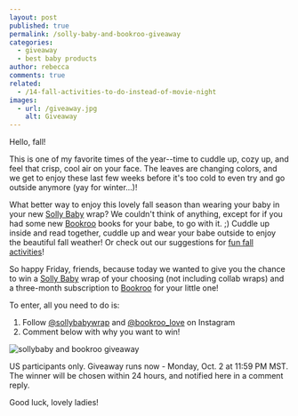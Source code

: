 ```yaml
---
layout: post
published: true
permalink: /solly-baby-and-bookroo-giveaway
categories:
  - giveaway
  - best baby products
author: rebecca
comments: true
related:
  - /14-fall-activities-to-do-instead-of-movie-night
images:
  - url: /giveaway.jpg
    alt: Giveaway
---
```

Hello, fall! 

This is one of my favorite times of the year--time to cuddle up, cozy up, and feel that crisp, cool air on your face. The leaves are changing colors, and we get to enjoy these last few weeks before it's too cold to even try and go outside anymore (yay for winter...)! 

What better way to enjoy this lovely fall season than wearing your baby in your new [Solly Baby](http://sollybaby.com/ "Solly Baby") wrap? We couldn't think of anything, except for if you had some new [Bookroo](https://bookroo.com/ "Bookroo") books for your babe, to go with it. ;) Cuddle up inside and read together, cuddle up and wear your babe outside to enjoy the beautiful fall weather! Or check out our suggestions for [fun fall activities](http://blog.bookroo.com/14-fall-activities-to-do-instead-of-movie-night "14 FALL ACTIVITIES TO DO INSTEAD OF MOVIE NIGHT")!

So happy Friday, friends, because today we wanted to give you the chance to win a [Solly Baby](http://sollybaby.com/ "Solly Baby") wrap of your choosing (not including collab wraps) and a three-month subscription to [Bookroo](https://bookroo.com/ "Bookroo") for your little one! 

To enter, all you need to do is: 
1. Follow [@sollybabywrap](https://www.instagram.com/sollybabywrap/ "Solly Baby Wrap") and [@bookroo_love](https://www.instagram.com/bookroo_love/ "Bookroo") on Instagram
2. Comment below with why you want to win!

![sollybaby and bookroo giveaway]({{site.baseurl}}/assets/img/posts/giveaway.jpg)

US participants only. Giveaway runs now - Monday, Oct. 2 at 11:59 PM MST. The winner will be chosen within 24 hours, and notified here in a comment reply. 

Good luck, lovely ladies!
